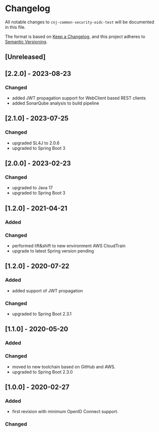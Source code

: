 # Changelog
All notable changes to `cnj-common-security-oidc-test` will be documented in this file.

The format is based on [Keep a Changelog](https://keepachangelog.com/en/1.0.0/),
and this project adheres to [Semantic Versioning](https://semver.org/spec/v2.0.0.html).

## [Unreleased]

## [2.2.0] - 2023-08-23
### Changed
- added JWT propagation support for WebClient based REST clients
- added SonarQube analysis to build pipeline

## [2.1.0] - 2023-07-25
### Changed
- upgraded SL4J to 2.0.6
- upgraded to Spring Boot 3

## [2.0.0] - 2023-02-23
### Changed
- upgraded to Java 17
- upgraded to Spring Boot 3

## [1.2.0] - 2021-04-21
### Added
### Changed
- performed lift&shift to new environment AWS CloudTrain
- upgrade to latest Spring version pending

## [1.2.0] - 2020-07-22
### Added
- added support of JWT propagation
### Changed
- upgraded to Spring Boot 2.3.1

## [1.1.0] - 2020-05-20
### Added
### Changed
- moved to new toolchain based on GitHub and AWS.
- upgraded to Spring Boot 2.3.0

## [1.0.0] - 2020-02-27
### Added
- first revision with minimum OpenID Connect support.
### Changed
